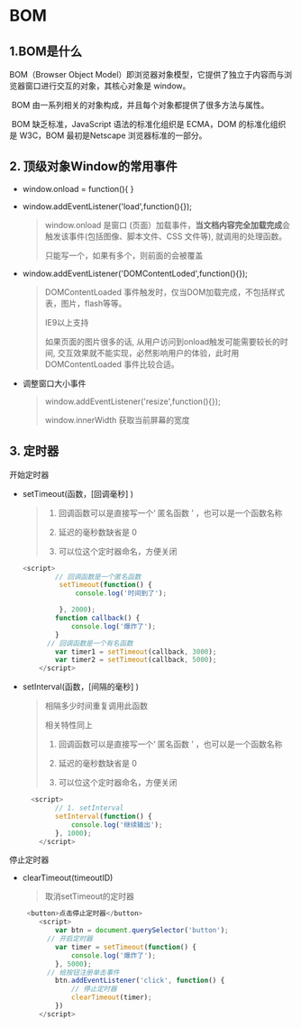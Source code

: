 # BOM

## 1.BOM是什么

BOM（Browser Object Model）即浏览器对象模型，它提供了独立于内容而与浏览器窗口进行交互的对象，其核心对象是 window。

​	BOM 由一系列相关的对象构成，并且每个对象都提供了很多方法与属性。

​	BOM 缺乏标准，JavaScript 语法的标准化组织是 ECMA，DOM 的标准化组织是 W3C，BOM 最初是Netscape 浏览器标准的一部分。

## 2. 顶级对象Window的常用事件

- window.onload = function(){ }

- window.addEventListener('load',function(){});

  > window.onload 是窗口 (页面）加载事件，**当文档内容完全加载完成**会触发该事件(包括图像、脚本文件、CSS 文件等), 就调用的处理函数。
  >
  >  
  >
  > 只能写一个，如果有多个，则前面的会被覆盖

   

- window.addEventListener('DOMContentLoded',function(){});

  > DOMContentLoaded 事件触发时，仅当DOM加载完成，不包括样式表，图片，flash等等。 
  >
  >  
  >
  > IE9以上支持
  >
  >  
  >
  > 如果页面的图片很多的话, 从用户访问到onload触发可能需要较长的时间, 交互效果就不能实现，必然影响用户的体验，此时用 DOMContentLoaded 事件比较合适。

- 调整窗口大小事件

  > window.addEventListener('resize',function(){}); 
  >
  >  
  >
  >  window.innerWidth  获取当前屏幕的宽度

## 3. 定时器

开始定时器

- setTimeout(函数，[回调毫秒] ) 

  > 1. 回调函数可以是直接写一个‘ 匿名函数 ’  ，也可以是一个函数名称
  >
  > 2. 延迟的毫秒数缺省是 0
  >
  > 3. 可以位这个定时器命名，方便关闭 

  ```js
  <script>
          // 回调函数是一个匿名函数
           setTimeout(function() {
               console.log('时间到了');
  
           }, 2000);
          function callback() {
              console.log('爆炸了');
          }
  		// 回调函数是一个有名函数
          var timer1 = setTimeout(callback, 3000);
          var timer2 = setTimeout(callback, 5000);
      </script>
  ```

  

- setInterval(函数，[间隔的毫秒] )  

  >  相隔多少时间重复调用此函数
  >
  > 相关特性同上
  >
  > 1. 回调函数可以是直接写一个‘ 匿名函数 ’  ，也可以是一个函数名称
  >
  > 2. 延迟的毫秒数缺省是 0
  >
  > 3. 可以位这个定时器命名，方便关闭 

  ```js
    <script>
          // 1. setInterval 
          setInterval(function() {
              console.log('继续输出');
          }, 1000);
      </script>
  ```

  

停止定时器

- clearTimeout(timeoutID)

  > 取消setTimeout的定时器

  ```js
   <button>点击停止定时器</button>
      <script>
          var btn = document.querySelector('button');
  		// 开启定时器
          var timer = setTimeout(function() {
              console.log('爆炸了');
          }, 5000);
  		// 给按钮注册单击事件
          btn.addEventListener('click', function() {
              // 停止定时器
              clearTimeout(timer);
          })
      </script>
  ```

   

